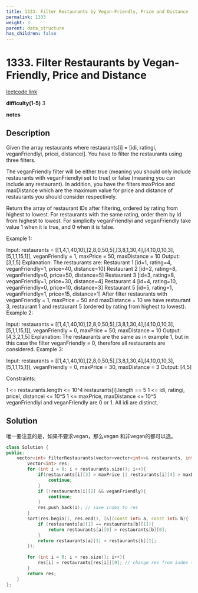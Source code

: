 ```yaml
---
title: 1333. Filter Restaurants by Vegan-Friendly, Price and Distance
permalink: 1333
weight: 3
parent: data_structure
has_children: false
---
```

# 1333. Filter Restaurants by Vegan-Friendly, Price and Distance
[leetcode link](https://leetcode.com/problems/filter-restaurants-by-vegan-friendly-price-and-distance/)

**difficulty(1-5)** 
3

**notes**   


## Description
Given the array restaurants where  restaurants[i] = [idi, ratingi, veganFriendlyi, pricei, distancei]. You have to filter the restaurants using three filters.

The veganFriendly filter will be either true (meaning you should only include restaurants with veganFriendlyi set to true) or false (meaning you can include any restaurant). In addition, you have the filters maxPrice and maxDistance which are the maximum value for price and distance of restaurants you should consider respectively.

Return the array of restaurant IDs after filtering, ordered by rating from highest to lowest. For restaurants with the same rating, order them by id from highest to lowest. For simplicity veganFriendlyi and veganFriendly take value 1 when it is true, and 0 when it is false.

 

Example 1:

Input: restaurants = [[1,4,1,40,10],[2,8,0,50,5],[3,8,1,30,4],[4,10,0,10,3],[5,1,1,15,1]], veganFriendly = 1, maxPrice = 50, maxDistance = 10
Output: [3,1,5] 
Explanation: 
The restaurants are:
Restaurant 1 [id=1, rating=4, veganFriendly=1, price=40, distance=10]
Restaurant 2 [id=2, rating=8, veganFriendly=0, price=50, distance=5]
Restaurant 3 [id=3, rating=8, veganFriendly=1, price=30, distance=4]
Restaurant 4 [id=4, rating=10, veganFriendly=0, price=10, distance=3]
Restaurant 5 [id=5, rating=1, veganFriendly=1, price=15, distance=1] 
After filter restaurants with veganFriendly = 1, maxPrice = 50 and maxDistance = 10 we have restaurant 3, restaurant 1 and restaurant 5 (ordered by rating from highest to lowest). 
Example 2:

Input: restaurants = [[1,4,1,40,10],[2,8,0,50,5],[3,8,1,30,4],[4,10,0,10,3],[5,1,1,15,1]], veganFriendly = 0, maxPrice = 50, maxDistance = 10
Output: [4,3,2,1,5]
Explanation: The restaurants are the same as in example 1, but in this case the filter veganFriendly = 0, therefore all restaurants are considered.
Example 3:

Input: restaurants = [[1,4,1,40,10],[2,8,0,50,5],[3,8,1,30,4],[4,10,0,10,3],[5,1,1,15,1]], veganFriendly = 0, maxPrice = 30, maxDistance = 3
Output: [4,5]
 

Constraints:

1 <= restaurants.length <= 10^4
restaurants[i].length == 5
1 <= idi, ratingi, pricei, distancei <= 10^5
1 <= maxPrice, maxDistance <= 10^5
veganFriendlyi and veganFriendly are 0 or 1.
All idi are distinct.

## Solution
唯一要注意的是，如果不要求vegan，那么vegan 和非vegan的都可以选。

```c++
class Solution {
public:
    vector<int> filterRestaurants(vector<vector<int>>& restaurants, int veganFriendly, int maxPrice, int maxDistance) {
        vector<int> res;
        for (int i = 0; i < restaurants.size(); i++){
            if(restaurants[i][3] > maxPrice || restaurants[i][4] > maxDistance){
                continue;
            }
            if (!restaurants[i][2] && veganFriendly){
                continue;
            }
            res.push_back(i); // save index to res
        }
        sort(res.begin(), res.end(), [&](const int& a, const int& b){
            if (restaurants[a][1] == restaurants[b][1]){
                return restaurants[a][0] > restaurants[b][0];
            }
            return restaurants[a][1] > restaurants[b][1];
        });
        
        for (int i = 0; i < res.size(); i++){
            res[i] = restaurants[res[i]][0]; // change res from index to ID
        }
        return res;
    }
};
```


